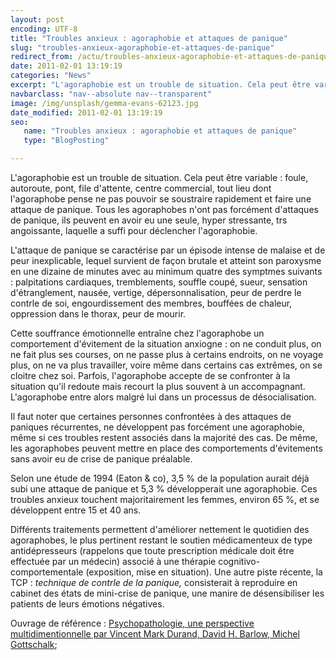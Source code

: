 ```yaml
---
layout: post
encoding: UTF-8
title: "Troubles anxieux : agoraphobie et attaques de panique"
slug: "troubles-anxieux-agoraphobie-et-attaques-de-panique"
redirect_from: /actu/troubles-anxieux-agoraphobie-et-attaques-de-panique
date: 2011-02-01 13:19:19
categories: "News"
excerpt: "L'agoraphobie est un trouble de situation. Cela peut être variable : foule, autoroute, pont, file d'attente, centre commercial, tout lieu dont l'agoraphobe pense ne pas pouvoir se soustraire rapidement et faire une attaque de panique."
navbarclass: "nav--absolute nav--transparent"
image: /img/unsplash/gemma-evans-62123.jpg
date_modified: 2011-02-01 13:19:19
seo:
   name: "Troubles anxieux : agoraphobie et attaques de panique"
   type: "BlogPosting"

---
```

L'agoraphobie est un trouble de situation. Cela peut être variable : foule, autoroute, pont, file d'attente, centre commercial, tout lieu dont l'agoraphobe pense ne pas pouvoir se soustraire rapidement et faire une attaque de panique.
Tous les agoraphobes n'ont pas forcément d'attaques de panique, ils peuvent en avoir eu une seule, hyper stressante, trs angoissante, laquelle a suffi pour déclencher l'agoraphobie.

L'attaque de panique se caractérise par un épisode intense de malaise et de peur inexplicable, lequel survient de façon brutale et atteint son paroxysme en une dizaine de minutes avec au minimum quatre des symptmes suivants : palpitations cardiaques, tremblements, souffle coupé, sueur, sensation d'étranglement, nausée, vertige, dépersonnalisation, peur de perdre le contrle de soi, engourdissement des membres, bouffées de chaleur, oppression dans le thorax, peur de mourir.

Cette souffrance émotionnelle entraîne chez l'agoraphobe un comportement d'évitement de la situation anxiogne : on ne conduit plus, on ne fait plus ses courses, on ne passe plus à certains endroits, on ne voyage plus, on ne va plus travailler, voire même dans certains cas extrêmes, on se cloitre chez soi. Parfois, l'agoraphobe accepte de se confronter à la situation qu'il redoute mais recourt la plus souvent à un accompagnant. L'agoraphobe entre alors malgré lui dans un processus de désocialisation.

Il faut noter que certaines personnes confrontées à des attaques de paniques récurrentes, ne développent pas forcément une agoraphobie, même si ces troubles restent associés dans la majorité des cas. De même, les agoraphobes peuvent mettre en place des comportements d'évitements sans avoir eu de crise de panique préalable.

Selon une étude de 1994 (Eaton & co), 3,5 % de la population aurait déjà subi une attaque de panique et 5,3 % développerait une agoraphobie. Ces troubles anxieux touchent majoritairement les femmes, environ 65 %, et se développent entre 15 et 40 ans.

Différents traitements permettent d'améliorer nettement le quotidien des agoraphobes, le plus pertinent restant le soutien médicamenteux de type antidépresseurs (rappelons que toute prescription médicale doit être effectuée par un médecin) associé à une thérapie cognitivo-comportementale (exposition, mise en situation). Une autre piste récente, la TCP : _technique de contrle de la panique,_ consisterait à reproduire en cabinet des états de mini-crise de panique, une manire de désensibiliser les patients de leurs émotions négatives.

Ouvrage de référence : [Psychopathologie, une perspective multidimentionnelle par Vincent Mark Durand, David H. Barlow, Michel Gottschalk](http://www.amazon.fr/Psychopathologie-perspective-multidimensionnelle-David-Barlow/dp/2804153851/ref=sr_1_1?ie=UTF8&s=books&qid=1296566063&sr=8-1);